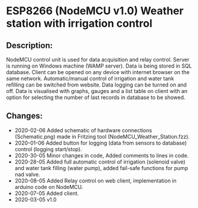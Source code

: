 # ESP8266 (NodeMCU v1.0) Weather station with irrigation control
## Description:
NodeMCU control unit is used for data acquisition and relay control. Server is running on Windows machine (WAMP server). Data is being stored in SQL database. Client can be opened on any device with internet browser on the same network. Automatic/manual control of irrigation and water tank refilling can be switched from website. Data logging can be turned on and off. Data is visualised with graphs, gauges and a list table on client with an option for selecting the number of last records in database to be showed.
## Changes:
- 2020-02-06 Added schematic of hardware connections (Schematic.png) made in Fritzing tool (NodeMCU_Weather_Station.fzz).
- 2020-01-06 Added button for logging (data from sensors to database) control (logging start/stop).
- 2020-30-05 Minor changes in code, Added comments to lines in code.
- 2020-28-05 Added full automatic control of irrigation (solenoid valve) and water tank filling (water pump), added fail-safe functions for pump nad valve.
- 2020-08-05 Added Relay control on web client, implementation in arduino code on NodeMCU.
- 2020-07-05 Added client. 
- 2020-03-05 v1.0
